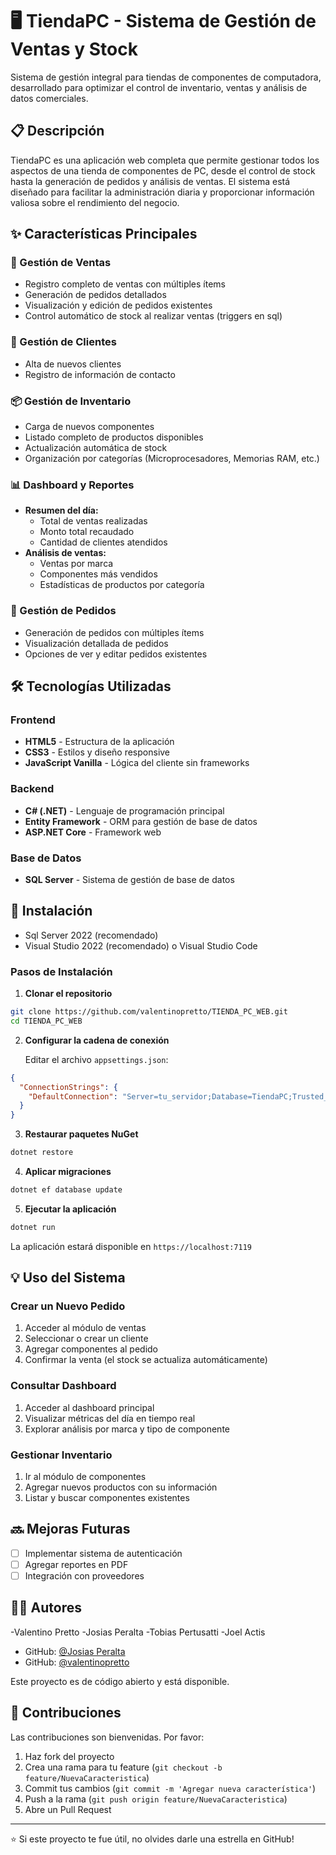 # 🖥️ TiendaPC - Sistema de Gestión de Ventas y Stock

Sistema de gestión integral para tiendas de componentes de computadora, desarrollado para optimizar el control de inventario, ventas y análisis de datos comerciales.

## 📋 Descripción

TiendaPC es una aplicación web completa que permite gestionar todos los aspectos de una tienda de componentes de PC, desde el control de stock hasta la generación de pedidos y análisis de ventas. El sistema está diseñado para facilitar la administración diaria y proporcionar información valiosa sobre el rendimiento del negocio.

## ✨ Características Principales

### 🛒 Gestión de Ventas
- Registro completo de ventas con múltiples ítems
- Generación de pedidos detallados
- Visualización y edición de pedidos existentes
- Control automático de stock al realizar ventas (triggers en sql)

### 👥 Gestión de Clientes
- Alta de nuevos clientes
- Registro de información de contacto

### 📦 Gestión de Inventario
- Carga de nuevos componentes
- Listado completo de productos disponibles
- Actualización automática de stock
- Organización por categorías (Microprocesadores, Memorias RAM, etc.)

### 📊 Dashboard y Reportes
- **Resumen del día:**
  - Total de ventas realizadas
  - Monto total recaudado
  - Cantidad de clientes atendidos
- **Análisis de ventas:**
  - Ventas por marca
  - Componentes más vendidos
  - Estadísticas de productos por categoría

### 📄 Gestión de Pedidos
- Generación de pedidos con múltiples ítems
- Visualización detallada de pedidos
- Opciones de ver y editar pedidos existentes

## 🛠️ Tecnologías Utilizadas

### Frontend
- **HTML5** - Estructura de la aplicación
- **CSS3** - Estilos y diseño responsive
- **JavaScript Vanilla** - Lógica del cliente sin frameworks

### Backend
- **C# (.NET)** - Lenguaje de programación principal
- **Entity Framework** - ORM para gestión de base de datos
- **ASP.NET Core** - Framework web

### Base de Datos
- **SQL Server** - Sistema de gestión de base de datos

## 🚀 Instalación
- Sql Server 2022 (recomendado)
- Visual Studio 2022 (recomendado) o Visual Studio Code

### Pasos de Instalación

1. **Clonar el repositorio**
```bash
git clone https://github.com/valentinopretto/TIENDA_PC_WEB.git
cd TIENDA_PC_WEB
```

2. **Configurar la cadena de conexión**
   
   Editar el archivo `appsettings.json`:
```json
{
  "ConnectionStrings": {
    "DefaultConnection": "Server=tu_servidor;Database=TiendaPC;Trusted_Connection=True;"
  }
}
```

3. **Restaurar paquetes NuGet**
```bash
dotnet restore
```

4. **Aplicar migraciones**
```bash
dotnet ef database update
```

5. **Ejecutar la aplicación**
```bash
dotnet run
```

La aplicación estará disponible en `https://localhost:7119`

## 💡 Uso del Sistema

### Crear un Nuevo Pedido
1. Acceder al módulo de ventas
2. Seleccionar o crear un cliente
3. Agregar componentes al pedido
4. Confirmar la venta (el stock se actualiza automáticamente)

### Consultar Dashboard
1. Acceder al dashboard principal
2. Visualizar métricas del día en tiempo real
3. Explorar análisis por marca y tipo de componente

### Gestionar Inventario
1. Ir al módulo de componentes
2. Agregar nuevos productos con su información
3. Listar y buscar componentes existentes

## 🔜 Mejoras Futuras

- [ ] Implementar sistema de autenticación
- [ ] Agregar reportes en PDF
- [ ] Integración con proveedores

## 👨‍💻 Autores

-Valentino Pretto
-Josias Peralta
-Tobias Pertusatti
-Joel Actis


- GitHub: [@Josias Peralta](https://github.com/josiasperalta)
- GitHub: [@valentinopretto](https://github.com/valentinopretto)


Este proyecto es de código abierto y está disponible.

## 🤝 Contribuciones

Las contribuciones son bienvenidas. Por favor:
1. Haz fork del proyecto
2. Crea una rama para tu feature (`git checkout -b feature/NuevaCaracteristica`)
3. Commit tus cambios (`git commit -m 'Agregar nueva característica'`)
4. Push a la rama (`git push origin feature/NuevaCaracteristica`)
5. Abre un Pull Request

---

⭐ Si este proyecto te fue útil, no olvides darle una estrella en GitHub!
